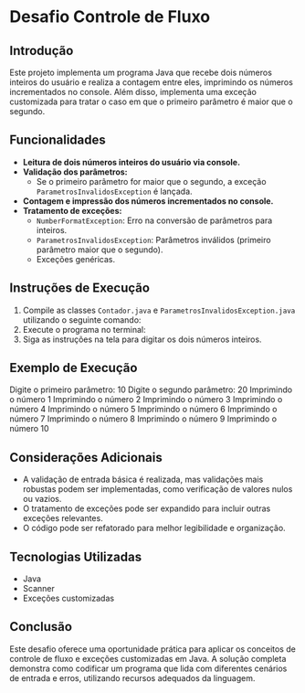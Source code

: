 # Desafio Controle de Fluxo

## Introdução

Este projeto implementa um programa Java que recebe dois números inteiros do usuário e realiza a contagem entre eles, imprimindo os números incrementados no console. Além disso, implementa uma exceção customizada para tratar o caso em que o primeiro parâmetro é maior que o segundo.

## Funcionalidades

- **Leitura de dois números inteiros do usuário via console.**
- **Validação dos parâmetros:**
  - Se o primeiro parâmetro for maior que o segundo, a exceção `ParametrosInvalidosException` é lançada.
- **Contagem e impressão dos números incrementados no console.**
- **Tratamento de exceções:**
  - `NumberFormatException`: Erro na conversão de parâmetros para inteiros.
  - `ParametrosInvalidosException`: Parâmetros inválidos (primeiro parâmetro maior que o segundo).
  - Exceções genéricas.

## Instruções de Execução

1. Compile as classes `Contador.java` e `ParametrosInvalidosException.java` utilizando o seguinte comando:
2. Execute o programa no terminal:
3. Siga as instruções na tela para digitar os dois números inteiros.

## Exemplo de Execução

Digite o primeiro parâmetro: 10
Digite o segundo parâmetro: 20
Imprimindo o número 1
Imprimindo o número 2
Imprimindo o número 3
Imprimindo o número 4
Imprimindo o número 5
Imprimindo o número 6
Imprimindo o número 7
Imprimindo o número 8
Imprimindo o número 9
Imprimindo o número 10

## Considerações Adicionais

- A validação de entrada básica é realizada, mas validações mais robustas podem ser implementadas, como verificação de valores nulos ou vazios.
- O tratamento de exceções pode ser expandido para incluir outras exceções relevantes.
- O código pode ser refatorado para melhor legibilidade e organização.

## Tecnologias Utilizadas

- Java
- Scanner
- Exceções customizadas

## Conclusão

Este desafio oferece uma oportunidade prática para aplicar os conceitos de controle de fluxo e exceções customizadas em Java. A solução completa demonstra como codificar um programa que lida com diferentes cenários de entrada e erros, utilizando recursos adequados da linguagem.
